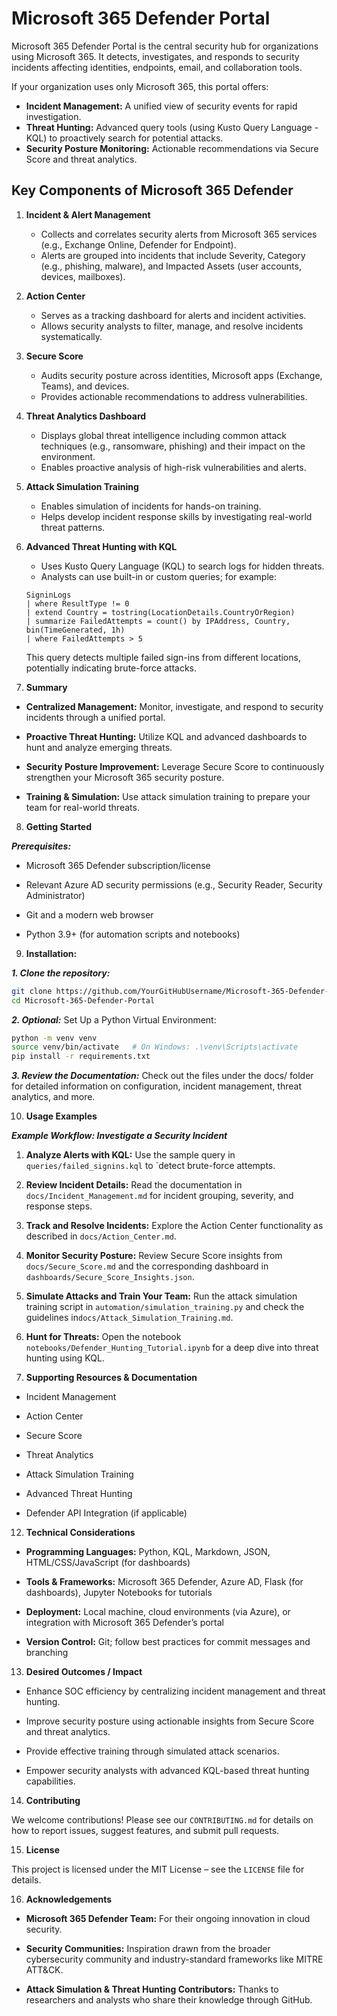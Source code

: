 # Microsoft 365 Defender Portal

Microsoft 365 Defender Portal is the central security hub for organizations using Microsoft 365. It detects, investigates, and responds to security incidents affecting identities, endpoints, email, and collaboration tools.

If your organization uses only Microsoft 365, this portal offers:
- **Incident Management:** A unified view of security events for rapid investigation.
- **Threat Hunting:** Advanced query tools (using Kusto Query Language - KQL) to proactively search for potential attacks.
- **Security Posture Monitoring:** Actionable recommendations via Secure Score and threat analytics.

## Key Components of Microsoft 365 Defender

1. **Incident & Alert Management**
   - Collects and correlates security alerts from Microsoft 365 services (e.g., Exchange Online, Defender for Endpoint).
   - Alerts are grouped into incidents that include Severity, Category (e.g., phishing, malware), and Impacted Assets (user accounts, devices, mailboxes).

2. **Action Center**
   - Serves as a tracking dashboard for alerts and incident activities.
   - Allows security analysts to filter, manage, and resolve incidents systematically.

3. **Secure Score**
   - Audits security posture across identities, Microsoft apps (Exchange, Teams), and devices.
   - Provides actionable recommendations to address vulnerabilities.

4. **Threat Analytics Dashboard**
   - Displays global threat intelligence including common attack techniques (e.g., ransomware, phishing) and their impact on the environment.
   - Enables proactive analysis of high-risk vulnerabilities and alerts.

5. **Attack Simulation Training**
   - Enables simulation of incidents for hands-on training.
   - Helps develop incident response skills by investigating real-world threat patterns.

6. **Advanced Threat Hunting with KQL**
   - Uses Kusto Query Language (KQL) to search logs for hidden threats.
   - Analysts can use built-in or custom queries; for example:

   ```kusto
   SigninLogs
   | where ResultType != 0
   | extend Country = tostring(LocationDetails.CountryOrRegion)
   | summarize FailedAttempts = count() by IPAddress, Country, bin(TimeGenerated, 1h)
   | where FailedAttempts > 5
   ```
   This query detects multiple failed sign-ins from different locations, potentially indicating brute-force attacks.
   
7. **Summary**

- **Centralized Management:** Monitor, investigate, and respond to security incidents through a unified portal.

- **Proactive Threat Hunting:** Utilize KQL and advanced dashboards to hunt and analyze emerging threats.

- **Security Posture Improvement:** Leverage Secure Score to continuously strengthen your Microsoft 365 security posture.

- **Training & Simulation:** Use attack simulation training to prepare your team for real-world threats.

8. **Getting Started**

***Prerequisites:***

- Microsoft 365 Defender subscription/license

- Relevant Azure AD security permissions (e.g., Security Reader, Security Administrator)

- Git and a modern web browser

- Python 3.9+ (for automation scripts and notebooks)

9. **Installation:**

***1. Clone the repository:***

```bash
git clone https://github.com/YourGitHubUsername/Microsoft-365-Defender-Portal.git
cd Microsoft-365-Defender-Portal
```

***2. Optional:*** Set Up a Python Virtual Environment:

```bash
python -m venv venv
source venv/bin/activate   # On Windows: .\venv\Scripts\activate
pip install -r requirements.txt
```

***3. Review the Documentation:*** Check out the files under the docs/ folder for detailed information on configuration, incident management, threat analytics, and more.

10. **Usage Examples**

***Example Workflow: Investigate a Security Incident***

  1. **Analyze Alerts with KQL:** Use the sample query in `queries/failed_signins.kql` to `detect brute-force attempts.

  2. **Review Incident Details:** Read the documentation in `docs/Incident_Management.md` for incident grouping, severity, and response steps.

  3. **Track and Resolve Incidents:** Explore the Action Center functionality as described in `docs/Action_Center.md`.

  4. **Monitor Security Posture:** Review Secure Score insights from `docs/Secure_Score.md` and the corresponding dashboard in `dashboards/Secure_Score_Insights.json`.

  5. **Simulate Attacks and Train Your Team:** Run the attack simulation training script in `automation/simulation_training.py` and check the guidelines in`docs/Attack_Simulation_Training.md`.

  6. **Hunt for Threats:** Open the notebook `notebooks/Defender_Hunting_Tutorial.ipynb` for a deep dive into threat hunting using KQL.

11. **Supporting Resources & Documentation**

- Incident Management

- Action Center

- Secure Score

- Threat Analytics

- Attack Simulation Training

- Advanced Threat Hunting

- Defender API Integration (if applicable)

12. **Technical Considerations**

- **Programming Languages:** Python, KQL, Markdown, JSON, HTML/CSS/JavaScript (for dashboards)

- **Tools & Frameworks:** Microsoft 365 Defender, Azure AD, Flask (for dashboards), Jupyter Notebooks for tutorials

- **Deployment:** Local machine, cloud environments (via Azure), or integration with Microsoft 365 Defender’s portal

- **Version Control:** Git; follow best practices for commit messages and branching

13. **Desired Outcomes / Impact**

- Enhance SOC efficiency by centralizing incident management and threat hunting.

- Improve security posture using actionable insights from Secure Score and threat analytics.

- Provide effective training through simulated attack scenarios.

- Empower security analysts with advanced KQL-based threat hunting capabilities.

14. **Contributing**

We welcome contributions! Please see our `CONTRIBUTING.md` for details on how to report issues, suggest features, and submit pull requests.

15. **License**

This project is licensed under the MIT License – see the `LICENSE` file for details.

16. **Acknowledgements**

- **Microsoft 365 Defender Team:** For their ongoing innovation in cloud security.

- **Security Communities:** Inspiration drawn from the broader cybersecurity community and industry-standard frameworks like MITRE ATT&CK.

- **Attack Simulation & Threat Hunting Contributors:** Thanks to researchers and analysts who share their knowledge through GitHub.
